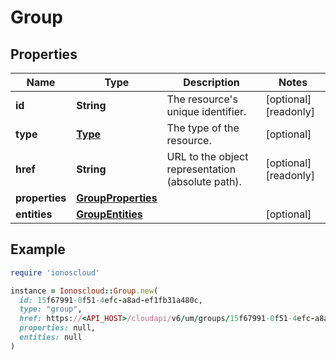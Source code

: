 # Group

## Properties

| Name | Type | Description | Notes |
| ---- | ---- | ----------- | ----- |
| **id** | **String** | The resource&#39;s unique identifier. | [optional][readonly] |
| **type** | [**Type**](Type.md) | The type of the resource. | [optional] |
| **href** | **String** | URL to the object representation (absolute path). | [optional][readonly] |
| **properties** | [**GroupProperties**](GroupProperties.md) |  |  |
| **entities** | [**GroupEntities**](GroupEntities.md) |  | [optional] |

## Example

```ruby
require 'ionoscloud'

instance = Ionoscloud::Group.new(
  id: 15f67991-0f51-4efc-a8ad-ef1fb31a480c,
  type: "group",
  href: https://<API_HOST>/cloudapi/v6/um/groups/15f67991-0f51-4efc-a8ad-ef1fb31a480c,
  properties: null,
  entities: null
)
```


